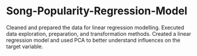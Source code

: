 # Song-Popularity-Regression-Model
Cleaned and prepared the data for linear regression modelling. Executed data exploration, preparation, and transformation methods. Created a linear regression model and used PCA to better understand influences on the target variable.
